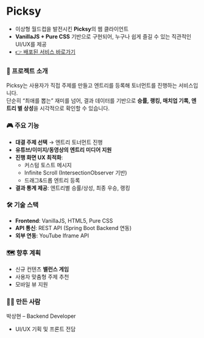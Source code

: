 # Picksy
- 이상형 월드컵을 발전시킨 **Picksy**의 웹 클라이언트
- **VanillaJS + Pure CSS** 기반으로 구현되어, 누구나 쉽게 즐길 수 있는 직관적인 UI/UX를 제공
- [👉 배포된 서비스 바로가기](http://picksy.buck93.com)

### 🚀 프로젝트 소개
Picksy는 사용자가 직접 주제를 만들고 엔트리를 등록해 토너먼트를 진행하는 서비스입니다.  
단순히 “최애를 뽑는” 재미를 넘어, 결과 데이터를 기반으로 **승률, 랭킹, 매치업 기록, 엔트리 별 상성**을 시각적으로 확인할 수 있습니다.


### 🎮 주요 기능
- **대결 주제 선택** → 엔트리 토너먼트 진행  
- **유튜브/이미지/동영상의 엔트리 미디어 지원**  
- **진행 화면 UX 최적화**:  
  - 커스텀 토스트 메시지  
  - Infinite Scroll (IntersectionObserver 기반)  
  - 드래그&드롭 엔트리 등록  
- **결과 통계 제공**: 엔트리별 승률/상성, 최종 우승, 랭킹

### 🛠️ 기술 스택
- **Frontend**: VanillaJS, HTML5, Pure CSS  
- **API 통신**: REST API (Spring Boot Backend 연동)  
- **외부 연동**: YouTube Iframe API  

### 🗺️ 향후 계획
- 신규 컨텐츠 **밸런스 게임**
- 사용자 맞춤형 주제 추천  
- 모바일 뷰 지원

### 👨‍💻 만든 사람
박상현 – Backend Developer  
- UI/UX 기획 및 프론트 전담
